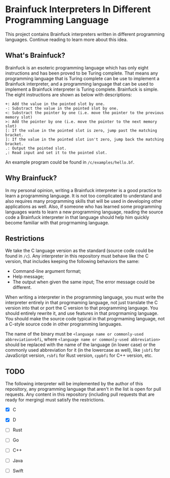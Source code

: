 # Brainfuck Interpreters In Different Programming Language
This project contains Brainfuck interpreters written in different programming languages. Continue reading to learn more about this idea.

## What's Brainfuck?
Brainfuck is an esoteric programming language which has only eight instructions and has been proved to be Turing complete. That means any programming language that is Turing complete can be use to implement a Brainfuck interpreter, and a programming language that can be used to implement a Brainfuck interpreter is Turing complete. Brainfuck is simple. The eight instructions are shown as below with descriptions:
```
+: Add the value in the pointed slot by one.
-: Substract the value in the pointed slot by one.
<: Substract the pointer by one (i.e. move the pointer to the previous memory slot)
>: Add the pointer by one (i.e. move the pointer to the next memory slot)
[: If the value in the pointed slot is zero, jump past the matching bracket.
]: If the value in the pointed slot isn't zero, jump back the matching bracket.
.: Output the pointed slot.
,: Read input and set it to the pointed slot.
```

An example program could be found in `/c/examples/hello.bf`.

## Why Brainfuck?
In my personal opinion, writing a Brainfuck interpreter is a good practice to learn a programming language. It is not too complicated to understand and also requires many programming skills that will be used in developing other applications as well. Also, if someone who has learned some programming languages wants to learn a new programming language, reading the source code a Brainfuck interpreter in that language should help him quickly become familiar with that progrmaming language.

## Restrictions
We take the C language version as the standard (source code could be found in `/c`). Any interpreter in this repository must behave like the C version, that includes keeping the following behaviors the same:
- Command-line argument format;
- Help message;
- The output when given the same input;
The error message could be different.

When writing a interpreter in the programming language, you must write the interpreter entirely in that progrmaming language, not just translate the C version into that or port the C version to that programming language. You should entirely rewrite it, and use features in that progrmaming language. You should make the source code typical in that progrmaming language, not a C-style source code in other programming languages.

The name of the binary must be `<language name or commonly-used abbreviation>bfi`, where `<language name or commonly-used abbreviation>` should be replaced with the name of the language (in lower case) or the commonly used abbreviation for it (in the lowercase as well), like `jsbfi` for JavaScript version, `rsbfi` for Rust version, `cppbfi` for C++ version, etc.

## TODO
The following interpreter will be implemented by the author of this repository, any programming language that aren't in the list is open for pull requests.
Any content in this repository (including pull requests that are ready for merging) must satisfy the restrictions.

- [x] C
- [x] D
- [ ] Rust
- [ ] Go
- [ ] C++
- [ ] Java
- [ ] Swift


